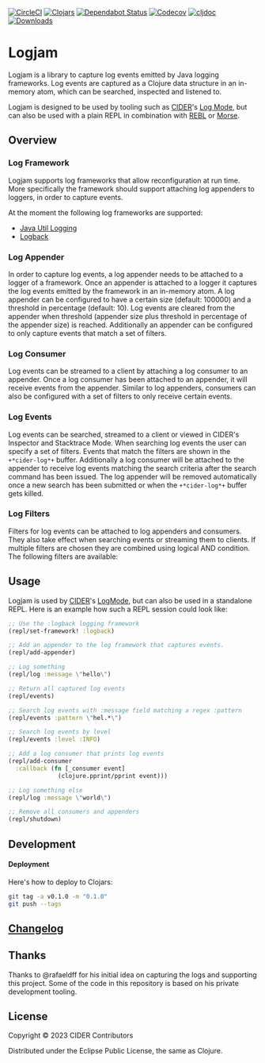 [![CircleCI](https://circleci.com/gh/clojure-emacs/logjam/tree/master.svg?style=svg)](https://circleci.com/gh/clojure-emacs/logjam/tree/master)
[![Clojars](https://img.shields.io/clojars/v/mx.cider/logjam.svg)](https://clojars.org/mx.cider/logjam)
[![Dependabot Status](https://versions.deps.co/clojure-emacs/logjam/status.svg)](https://versions.deps.co/clojure-emacs/logjam)
[![Codecov](https://codecov.io/gh/clojure-emacs/logjam/branch/master/graph/badge.svg)](https://codecov.io/gh/clojure-emacs/logjam/)
[![cljdoc](https://cljdoc.org/badge/mx.cider/logjam)](https://cljdoc.org/d/mx.cider/logjam/CURRENT)
[![Downloads](https://versions.deps.co/mx.cider/logjam/downloads.svg)](https://clojars.org/mx.cider/logjam)

# Logjam

Logjam is a library to capture log events emitted by Java logging
frameworks. Log events are captured as a Clojure data structure in an
in-memory atom, which can be searched, inspected and listened to.

Logjam is designed to be used by tooling such as [CIDER](https://cider.mx/)'s [Log
Mode](https://docs.cider.mx/cider/debugging/logging.html), but can also be used with a plain REPL in combination with
[REBL](https://docs.datomic.com/cloud/other-tools/REBL.html) or [Morse](https://github.com/nubank/morse).

## Overview

### Log Framework

Logjam supports log frameworks that allow reconfiguration at run
time. More specifically the framework should support attaching log
appenders to loggers, in order to capture events.

At the moment the following log frameworks are supported:

- [Java Util Logging](https://docs.oracle.com/en/java/javase/19/core/java-logging-overview.html)
- [Logback](https://logback.qos.ch)

### Log Appender

In order to capture log events, a log appender needs to be attached to
a logger of a framework. Once an appender is attached to a logger it
captures the log events emitted by the framework in an in-memory
atom. A log appender can be configured to have a certain size
(default: 100000) and a threshold in percentage (default: 10). Log
events are cleared from the appender when threshold (appender size
plus threshold in percentage of the appender size) is
reached. Additionally an appender can be configured to only capture
events that match a set of filters.

### Log Consumer

Log events can be streamed to a client by attaching a log consumer to
an appender. Once a log consumer has been attached to an appender, it
will receive events from the appender. Similar to log appenders,
consumers can also be configured with a set of filters to only receive
certain events.

### Log Events

Log events can be searched, streamed to a client or viewed in CIDER's
Inspector and Stacktrace Mode. When searching log events the user can
specify a set of filters. Events that match the filters are shown in
the `+*cider-log*+` buffer. Additionally a log consumer will be
attached to the appender to receive log events matching the search
criteria after the search command has been issued. The log appender
will be removed automatically once a new search has been submitted or
when the `+*cider-log*+` buffer gets killed.

### Log Filters

Filters for log events can be attached to log appenders and
consumers. They also take effect when searching events or streaming
them to clients. If multiple filters are chosen they are combined
using logical AND condition. The following filters are available:

## Usage

Logjam is used by [CIDER](https://cider.mx/)'s [LogMode](https://docs.cider.mx/cider/debugging/logging.html), but can also be used in a
standalone REPL. Here is an example how such a REPL session could look
like:

``` clojure
;; Use the :logback logging framework
(repl/set-framework! :logback)

;; Add an appender to the log framework that captures events.
(repl/add-appender)

;; Log something
(repl/log :message \"hello\")

;; Return all captured log events
(repl/events)

;; Search log events with :message field matching a regex :pattern
(repl/events :pattern \"hel.*\")

;; Search log events by level
(repl/events :level :INFO)

;; Add a log consumer that prints log events
(repl/add-consumer
  :callback (fn [_consumer event]
              (clojure.pprint/pprint event)))

;; Log something else
(repl/log :message \"world\")

;; Remove all consumers and appenders
(repl/shutdown)
```

## Development

#### Deployment

Here's how to deploy to Clojars:

```bash
git tag -a v0.1.0 -m "0.1.0"
git push --tags
```

## [Changelog](CHANGELOG.md)

## Thanks

Thanks to @rafaeldff for his initial idea on capturing the logs and
supporting this project. Some of the code in this repository is based
on his private development tooling.

## License

Copyright © 2023 CIDER Contributors

Distributed under the Eclipse Public License, the same as Clojure.
